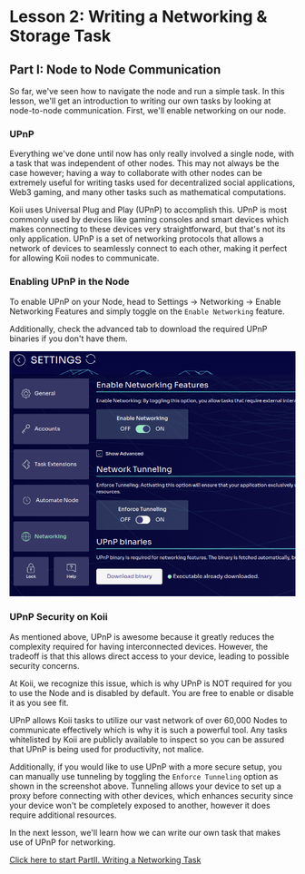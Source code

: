 # Lesson 2: Writing a Networking & Storage Task

## Part I: Node to Node Communication

So far, we've seen how to navigate the node and run a simple task. In this lesson, we'll get an introduction to writing our own tasks by looking at node-to-node communication. First, we'll enable networking on our node.

### UPnP

Everything we've done until now has only really involved a single node, with a task that was independent of other nodes. This may not always be the case however; having a way to collaborate with other nodes can be extremely useful for writing tasks used for decentralized social applications, Web3 gaming, and many other tasks such as mathematical computations.

Koii uses Universal Plug and Play (UPnP) to accomplish this. UPnP is most commonly used by devices like gaming consoles and smart devices which makes connecting to these devices very straightforward, but that's not its only application. UPnP is a set of networking protocols that allows a network of devices to seamlessly connect to each other, making it perfect for allowing Koii nodes to communicate.

### Enabling UPnP in the Node

To enable UPnP on your Node, head to Settings -> Networking -> Enable Networking Features and simply toggle on the `Enable Networking` feature.

Additionally, check the advanced tab to download the required UPnP binaries if you don't have them.

![Enable UPnP](./imgs/enable-upnp.png)

### UPnP Security on Koii

As mentioned above, UPnP is awesome because it greatly reduces the complexity required for having interconnected devices. However, the tradeoff is that this allows direct access to your device, leading to possible security concerns.

At Koii, we recognize this issue, which is why UPnP is NOT required for you to use the Node and is disabled by default. You are free to enable or disable it as you see fit.

UPnP allows Koii tasks to utilize our vast network of over 60,000 Nodes to communicate effectively which is why it is such a powerful tool. Any tasks whitelisted by Koii are publicly available to inspect so you can be assured that UPnP is being used for productivity, not malice.

Additionally, if you would like to use UPnP with a more secure setup, you can manually use tunneling by toggling the `Enforce Tunneling` option as shown in the screenshot above. Tunneling allows your device to set up a proxy before connecting with other devices, which enhances security since your device won't be completely exposed to another, however it does require additional resources.

In the next lesson, we'll learn how we can write our own task that makes use of UPnP for networking.

[Click here to start PartII. Writing a Networking Task](./PartII.md)
